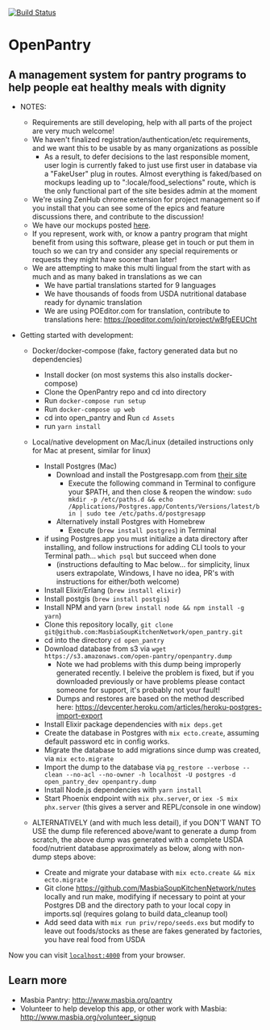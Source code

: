 [![Build Status](https://travis-ci.org/MasbiaSoupKitchenNetwork/open_pantry.svg?branch=master)](https://travis-ci.org/MasbiaSoupKitchenNetwork/open_pantry)
# OpenPantry
## A management system for pantry programs to help people eat healthy meals with dignity

  * NOTES:
    * Requirements are still developing, help with all parts of the project are very much welcome!
    * We haven't finalized registration/authentication/etc requirements, and we want this to be usable by as many organizations as possible
      * As a result, to defer decisions to the last responsible moment, user login is currently faked to just use first user in database via a "FakeUser" plug in routes.  Almost everything is faked/based on mockups leading up to ":locale/food_selections" route, which is the only functional part of the site besides admin at the moment
    * We're using ZenHub chrome extension for project management so if you install that you can see some of the epics and feature discussions there, and contribute to the discussion!
    * We have our mockups posted [here](https://invis.io/QPBK7WPB3).
    * If you represent, work with, or know a pantry program that might benefit from using this software, please get in touch or put them in touch so we can try and consider any special requirements or requests they might have sooner than later!
    * We are attempting to make this multi lingual from the start with as much and as many baked in translations as we can
      * We have partial translations started for 9 languages
      * We have thousands of foods from USDA nutritional database ready for dynamic translation
      * We are using POEditor.com for translation, contribute to translations here: https://poeditor.com/join/project/wBfgEEUCht

  * Getting started with development:
    * Docker/docker-compose (fake, factory generated data but no dependencies)
      * Install docker (on most systems this also installs docker-compose)
      * Clone the OpenPantry repo and cd into directory
      * Run `docker-compose run setup`
      * Run `docker-compose up web`
      * cd into open_pantry and Run `cd Assets` 
      * run `yarn install`



    * Local/native development on Mac/Linux (detailed instructions only for Mac at present, similar for linux)
      * Install Postgres (Mac)
          * Download and install the Postgresapp.com from [their site](https://postgresapp.com/documentation/install.html)
              * Execute the following command in Terminal to configure your $PATH, and then close & reopen the window:
              `sudo mkdir -p /etc/paths.d &&
                echo /Applications/Postgres.app/Contents/Versions/latest/bin | sudo tee /etc/paths.d/postgresapp`
          * Alternatively install Postgres with Homebrew
              * Execute (`brew install postgres`) in Terminal
      * if using Postgres.app you must initialize a data directory after installing, and follow instructions for adding CLI tools to your Terminal path...  `which psql` but succeed when done
        * (instructions defaulting to Mac below... for simplicity, linux users extrapolate, Windows, I have no idea, PR's with instructions for either/both welcome)
      * Install Elixir/Erlang (`brew install elixir`)
      * Install postgis (`brew install postgis`)
      * Install NPM and yarn (`brew install node && npm install -g yarn`)
      * Clone this repository locally, `git clone git@github.com:MasbiaSoupKitchenNetwork/open_pantry.git`
      * cd into the directory `cd open_pantry`
      * Download database from s3 via `wget https://s3.amazonaws.com/open-pantry/openpantry.dump`
        * Note we had problems with this dump being improperly generated recently.  I beleive the problem is fixed, but if you downloaded previously or have problems please contact someone for support, it's probably not your fault!
        * Dumps and restores are based on the method described here: https://devcenter.heroku.com/articles/heroku-postgres-import-export
      * Install Elixir package dependencies with `mix deps.get`
      * Create the database in Postgres with `mix ecto.create`, assuming default password etc in config works.
      * Migrate the database to add migrations since dump was created, via `mix ecto.migrate`
      * Import the dump to the database via `pg_restore --verbose --clean --no-acl --no-owner -h localhost -U postgres -d open_pantry_dev openpantry.dump`
      * Install Node.js dependencies with `yarn install`
      * Start Phoenix endpoint with `mix phx.server`, or `iex -S mix phx.server` (this gives a server and REPL/console in one window)
    * ALTERNATIVELY (and with much less detail), if you DON'T WANT TO USE the dump file referenced above/want to generate a dump from scratch, the above dump was generated with a complete USDA food/nutrient database approximately as below, along with non-dump steps above:
      * Create and migrate your database with `mix ecto.create && mix ecto.migrate`
      * Git clone https://github.com/MasbiaSoupKitchenNetwork/nutes locally and run make, modifying if necessary to point at your Postgres DB and the directory path to your local copy in imports.sql (requires golang to build data_cleanup tool)
      * Add seed data with `mix run priv/repo/seeds.exs` but modify to leave out foods/stocks as these are fakes generated by factories, you have real food from USDA

Now you can visit [`localhost:4000`](http://localhost:4000) from your browser.

## Learn more

  * Masbia Pantry: http://www.masbia.org/pantry
  * Volunteer to help develop this app, or other work with Masbia: http://www.masbia.org/volunteer_signup
